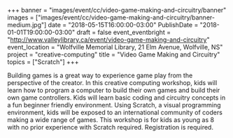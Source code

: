 +++
banner = "images/event/cc/video-game-making-and-circuitry/banner"
images = ["images/event/cc/video-game-making-and-circuitry/banner-medium.jpg"]
date = "2018-05-15T16:00:00-03:00"
PublishDate = "2018-01-01T19:00:00-03:00"
draft = false
event_eventbright = "http://www.valleylibrary.ca/event/video-game-making-and-circuitry"
event_location = "Wolfville Memorial Library, 21 Elm Avenue, Wolfville, NS"
project = "creative-computing"
title = "Video Game Making and Circuitry"
topics = ["Scratch"]
+++

Building games is a great way to experience game play from the perspective of the creator. In this creative computing workshop, kids will learn how to program a computer to build their own games and build their own game controllers. Kids will learn basic coding and circuitry concepts in a fun beginner friendly environment. Using Scratch, a visual programming environment, kids will be exposed to an international community of coders making a wide range of games. This workshop is for kids as young as 8 with no prior experience with Scratch required. Registration is required.
